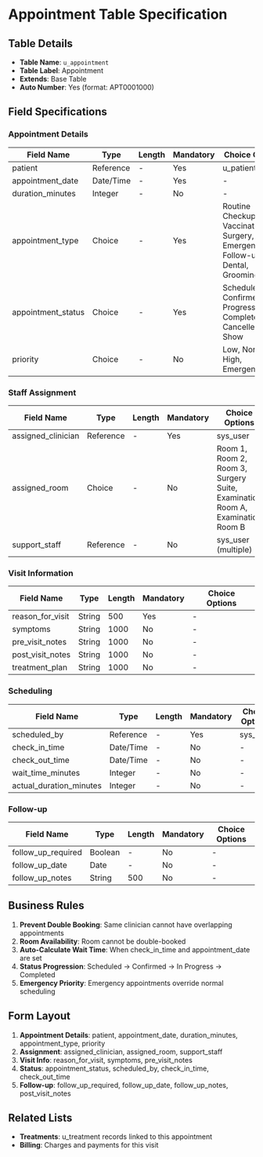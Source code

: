 # Appointment Table Specification

## Table Details
- **Table Name**: `u_appointment`
- **Table Label**: Appointment
- **Extends**: Base Table
- **Auto Number**: Yes (format: APT0001000)

## Field Specifications

### Appointment Details
| Field Name | Type | Length | Mandatory | Choice Options |
|------------|------|--------|-----------|----------------|
| patient | Reference | - | Yes | u_patient_record |
| appointment_date | Date/Time | - | Yes | - |
| duration_minutes | Integer | - | No | - |
| appointment_type | Choice | - | Yes | Routine Checkup, Vaccination, Surgery, Emergency, Follow-up, Dental, Grooming |
| appointment_status | Choice | - | Yes | Scheduled, Confirmed, In Progress, Completed, Cancelled, No Show |
| priority | Choice | - | No | Low, Normal, High, Emergency |

### Staff Assignment
| Field Name | Type | Length | Mandatory | Choice Options |
|------------|------|--------|-----------|----------------|
| assigned_clinician | Reference | - | Yes | sys_user |
| assigned_room | Choice | - | No | Room 1, Room 2, Room 3, Surgery Suite, Examination Room A, Examination Room B |
| support_staff | Reference | - | No | sys_user (multiple) |

### Visit Information
| Field Name | Type | Length | Mandatory | Choice Options |
|------------|------|--------|-----------|----------------|
| reason_for_visit | String | 500 | Yes | - |
| symptoms | String | 1000 | No | - |
| pre_visit_notes | String | 1000 | No | - |
| post_visit_notes | String | 1000 | No | - |
| treatment_plan | String | 1000 | No | - |

### Scheduling
| Field Name | Type | Length | Mandatory | Choice Options |
|------------|------|--------|-----------|----------------|
| scheduled_by | Reference | - | Yes | sys_user |
| check_in_time | Date/Time | - | No | - |
| check_out_time | Date/Time | - | No | - |
| wait_time_minutes | Integer | - | No | - |
| actual_duration_minutes | Integer | - | No | - |

### Follow-up
| Field Name | Type | Length | Mandatory | Choice Options |
|------------|------|--------|-----------|----------------|
| follow_up_required | Boolean | - | No | - |
| follow_up_date | Date | - | No | - |
| follow_up_notes | String | 500 | No | - |

## Business Rules
1. **Prevent Double Booking**: Same clinician cannot have overlapping appointments
2. **Room Availability**: Room cannot be double-booked
3. **Auto-Calculate Wait Time**: When check_in_time and appointment_date are set
4. **Status Progression**: Scheduled → Confirmed → In Progress → Completed
5. **Emergency Priority**: Emergency appointments override normal scheduling

## Form Layout
1. **Appointment Details**: patient, appointment_date, duration_minutes, appointment_type, priority
2. **Assignment**: assigned_clinician, assigned_room, support_staff
3. **Visit Info**: reason_for_visit, symptoms, pre_visit_notes
4. **Status**: appointment_status, scheduled_by, check_in_time, check_out_time
5. **Follow-up**: follow_up_required, follow_up_date, follow_up_notes, post_visit_notes

## Related Lists
- **Treatments**: u_treatment records linked to this appointment
- **Billing**: Charges and payments for this visit
